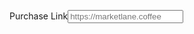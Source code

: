 <label for="roaster_link">Purchase Link<input type="url" name="roaster_link" placeholder="https://marketlane.coffee"></label>